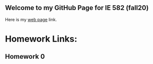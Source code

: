 ## Welcome to my GitHub Page for IE 582 (fall20)

Here is my [web page](https://bu-ie-582.github.io/fall20-EzgiOralBoun/) link.

# Homework Links:

## Homework 0




